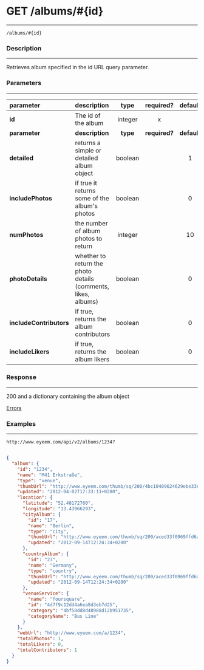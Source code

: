# GET /albums/#{id}
***
`/albums/#{id}`

### Description
***
Retrieves album specified in the id URL query parameter.

### Parameters
***

|parameter| description| type |required? |default|
|:---------|:--------------|:----------:|:------------:|:------------:|
|**id**| The id of the album|integer|x||
|**parameter**| **description**| **type** |**required?** |**default**|
|**detailed**|returns a simple or detailed album object|boolean||1|
|**includePhotos**|if true it returns some of the album's photos|boolean||0|
|**numPhotos**|the number of album photos to return|integer||10|
|**photoDetails**|whether to return the photo details (comments, likes, albums)|boolean||0|
|**includeContributors**|if true, returns the album contributors|boolean| |0|
|**includeLikers**| if true, returns the album likers|boolean| |0|




### Response
***


200 and a dictionary containing the album object


[Errors](../../resources/errors.md#files)

### Examples
***

`http://www.eyeem.com/api/v2/albums/1234?`

```json

{
  "album": {
    "id": "1234",
    "name": "M41 Erkstraße",
    "type": "venue",
    "thumbUrl": "http://www.eyeem.com/thumb/sq/200/4bc10409624629ebe33699ee8c00bd8b93539051-1333387979",
    "updated": "2012-04-02T17:33:11+0200",
    "location": {
      "latitude": "52.48172760",
      "longitude": "13.43966293",
      "cityAlbum": {
        "id": "17",
        "name": "Berlin",
        "type": "city",
        "thumbUrl": "http://www.eyeem.com/thumb/sq/200/aced33f0969ffd6a64cb301fed92d9c52f18df81-1347618272",
        "updated": "2012-09-14T12:24:34+0200"
      },
      "countryAlbum": {
        "id": "23",
        "name": "Germany",
        "type": "country",
        "thumbUrl": "http://www.eyeem.com/thumb/sq/200/aced33f0969ffd6a64cb301fed92d9c52f18df81-1347618272",
        "updated": "2012-09-14T12:24:34+0200"
      },
      "venueService": {
        "name": "foursquare",
        "id": "4d7f9c12dd4a6ea8d3eb7d25",
        "category": "4bf58dd8d48988d12b951735",
        "categoryName": "Bus Line"
      }
    },
    "webUrl": "http://www.eyeem.com/a/1234",
    "totalPhotos": 1,
    "totalLikers": 0,
    "totalContributors": 1
  }
}
```


 
